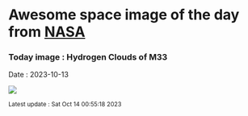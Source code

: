 
# Awesome space image of the day from [NASA](https://api.nasa.gov/)

### Today image : Hydrogen Clouds of M33
Date : 2023-10-13

![](https://apod.nasa.gov/apod/image/2310/M33_Triangulum1024.jpg)

<small>Latest update : Sat Oct 14 00:55:18 2023</small>
        